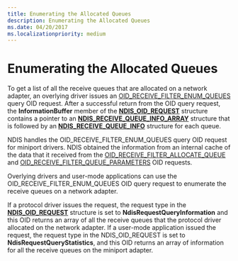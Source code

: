 ```yaml
---
title: Enumerating the Allocated Queues
description: Enumerating the Allocated Queues
ms.date: 04/20/2017
ms.localizationpriority: medium
---
```


# Enumerating the Allocated Queues





To get a list of all the receive queues that are allocated on a network adapter, an overlying driver issues an [OID\_RECEIVE\_FILTER\_ENUM\_QUEUES](./oid-receive-filter-enum-queues.md) query OID request. After a successful return from the OID query request, the **InformationBuffer** member of the [**NDIS\_OID\_REQUEST**](/windows-hardware/drivers/ddi/oidrequest/ns-oidrequest-ndis_oid_request) structure contains a pointer to an [**NDIS\_RECEIVE\_QUEUE\_INFO\_ARRAY**](/windows-hardware/drivers/ddi/ntddndis/ns-ntddndis-_ndis_receive_queue_info_array) structure that is followed by an [**NDIS\_RECEIVE\_QUEUE\_INFO**](/windows-hardware/drivers/ddi/ntddndis/ns-ntddndis-_ndis_receive_queue_info) structure for each queue.

NDIS handles the OID\_RECEIVE\_FILTER\_ENUM\_QUEUES query OID request for miniport drivers. NDIS obtained the information from an internal cache of the data that it received from the [OID\_RECEIVE\_FILTER\_ALLOCATE\_QUEUE](./oid-receive-filter-allocate-queue.md) and [OID\_RECEIVE\_FILTER\_QUEUE\_PARAMETERS](./oid-receive-filter-queue-parameters.md) OID requests.

Overlying drivers and user-mode applications can use the OID\_RECEIVE\_FILTER\_ENUM\_QUEUES OID query request to enumerate the receive queues on a network adapter.

If a protocol driver issues the request, the request type in the [**NDIS\_OID\_REQUEST**](/windows-hardware/drivers/ddi/oidrequest/ns-oidrequest-ndis_oid_request) structure is set to **NdisRequestQueryInformation** and this OID returns an array of all the receive queues that the protocol driver allocated on the network adapter. If a user-mode application issued the request, the request type in the NDIS\_OID\_REQUEST is set to **NdisRequestQueryStatistics**, and this OID returns an array of information for all the receive queues on the miniport adapter.

 


